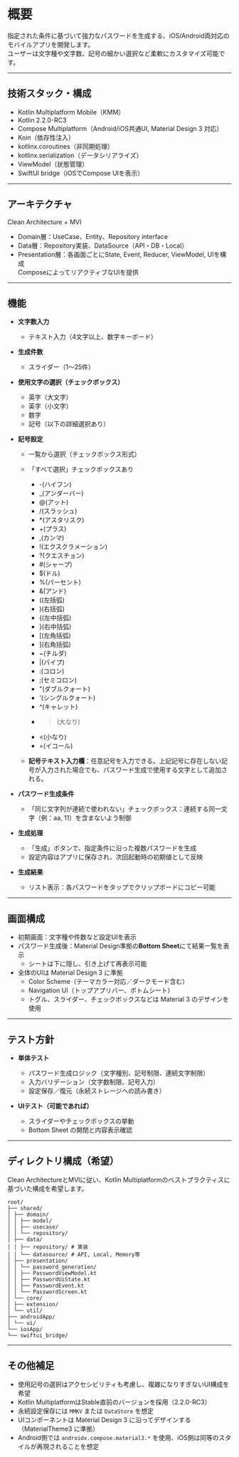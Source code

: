 # 概要
指定された条件に基づいて強力なパスワードを生成する、iOS/Android両対応のモバイルアプリを開発します。  
ユーザーは文字種や文字数、記号の細かい選択など柔軟にカスタマイズ可能です。

---

## 技術スタック・構成

- Kotlin Multiplatform Mobile（KMM）
- Kotlin 2.2.0-RC3
- Compose Multiplatform（Android/iOS共通UI, Material Design 3 対応）
- Koin（依存性注入）
- kotlinx.coroutines（非同期処理）
- kotlinx.serialization（データシリアライズ）
- ViewModel（状態管理）
- SwiftUI bridge（iOSでCompose UIを表示）

---

## アーキテクチャ

Clean Architecture + MVI
- Domain層：UseCase、Entity、Repository interface
- Data層：Repository実装、DataSource（API・DB・Local）
- Presentation層：各画面ごとにState, Event, Reducer, ViewModel, UIを構成  
  ComposeによってリアクティブなUIを提供

---

## 機能

- **文字数入力**
  - テキスト入力（4文字以上、数字キーボード）

- **生成件数**
  - スライダー（1〜25件）

- **使用文字の選択（チェックボックス）**
  - 英字（大文字）
  - 英字（小文字）
  - 数字
  - 記号（以下の詳細選択あり）

- **記号設定**
  - 一覧から選択（チェックボックス形式）
  - 「すべて選択」チェックボックスあり
    - -(ハイフン)
    - _(アンダーバー)
    - @(アット)
    - /(スラッシュ)
    - *(アスタリスク)
    - +(プラス)
    - ,(カンマ)
    - !(エクスクラメーション)
    - ?(クエスチョン)
    - #(シャープ)
    - $(ドル)
    - %(パーセント)
    - &(アンド)
    - ((左括弧)
    - )(右括弧)
    - {(左中括弧)
    - }(右中括弧)
    - [(左角括弧)
    - ](右角括弧)
    - ~(チルダ)
    - |(パイプ)
    - :(コロン)
    - ;(セミコロン)
    - "(ダブルクォート)
    - '(シングルクォート)
    - ^(キャレット)
    - >(大なり)
    - <(小なり)
    - =(イコール)

  - **記号テキスト入力欄**：任意記号を入力できる。上記記号に存在しない記号が入力された場合でも、パスワード生成で使用する文字として追加される。

- **パスワード生成条件**
  - 「同じ文字列が連続で使われない」チェックボックス：連続する同一文字（例：aa, 11）を含まないよう制御

- **生成処理**
  - 「生成」ボタンで、指定条件に沿った複数パスワードを生成
  - 設定内容はアプリに保存され、次回起動時の初期値として反映

- **生成結果**
  - リスト表示：各パスワードをタップでクリップボードにコピー可能

---

## 画面構成

- 初期画面：文字種や件数など設定UIを表示
- パスワード生成後：Material Design準拠の**Bottom Sheet**にて結果一覧を表示
  - シートは下に隠し、引き上げて再表示可能
- 全体のUIは Material Design 3 に準拠
  - Color Scheme（テーマカラー対応／ダークモード含む）
  - Navigation UI（トップアプリバー、ボトムシート）
  - トグル、スライダー、チェックボックスなどは Material 3 のデザインを使用

---

## テスト方針

- **単体テスト**
  - パスワード生成ロジック（文字種別、記号制限、連続文字制限）
  - 入力バリデーション（文字数制限、記号入力）
  - 設定保存／復元（永続ストレージへの読み書き）

- **UIテスト（可能であれば）**
  - スライダーやチェックボックスの挙動
  - Bottom Sheet の開閉と内容表示確認

---

## ディレクトリ構成（希望）

Clean ArchitectureとMVIに従い、Kotlin Multiplatformのベストプラクティスに基づいた構成を希望します。
  
```
root/
├── shared/
│ ├── domain/
│ │ ├── model/
│ │ ├── usecase/
│ │ └── repository/
│ ├── data/
│ │ ├── repository/ # 実装
│ │ └── datasource/ # API, Local, Memory等
│ ├── presentation/
│ │ └── password_generation/
│ │ ├── PasswordViewModel.kt
│ │ ├── PasswordUiState.kt
│ │ ├── PasswordEvent.kt
│ │ └── PasswordScreen.kt
│ └── core/
│ ├── extension/
│ └── util/
├── androidApp/
│ └── ui/
└── iosApp/
└── swiftui_bridge/
```

---

## その他補足

- 使用記号の選択はアクセシビリティも考慮し、複雑になりすぎないUI構成を希望
- Kotlin MultiplatformはStable直前のバージョンを採用（2.2.0-RC3）
- 永続設定保存には `MMKV` または `DataStore` を想定
- UIコンポーネントは Material Design 3 に沿ってデザインする（MaterialTheme3 に準拠）
- Android側では `androidx.compose.material3.*` を使用、iOS側は同等のスタイルが再現されることを想定
